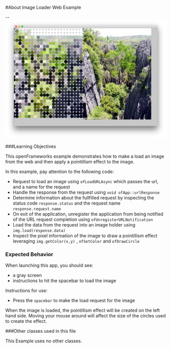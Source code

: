 #About Image Loader Web Example

--
![Screenshot of Example](imageLoaderWebExample.png)

###Learning Objectives

This openFrameworks example demonstrates how to make a load an image from the web and then apply a pointillism effect to the image.  

In this example, pay attention to the following code:

* Request to load an image using ```ofLoadURLAsync``` which passes the url, and a name for the request 
* Handle the response from the request using ```void ofApp::urlResponse```
* Determine information about the fullfilled request by inspecting the status code ```response.status``` and the request name ```response.request.name```
* On exit of the application, unregister the application from being notified of the URL request completion using ```ofUnregisterURLNotification```
* Load the data from the request into an image holder using ```img.load(response.data)```
* Inspect the pixel information of the image to draw a pointillism effect leveraging ```img.getColor(x,y)``` , ```ofSetColor``` and ```ofDrawCircle```


### Expected Behavior

When launching this app, you should see:

* a gray screen 
* instructions to hit the spacebar to load the image

Instructions for use:

* Press the ```spacebar``` to make the load request for the image

When the image is loaded, the pointillism effect will be created on the left hand side. Moving your mouse around will affect the size of the circles used to create the effect.


###Other classes used in this file

This Example uses no other classes.
